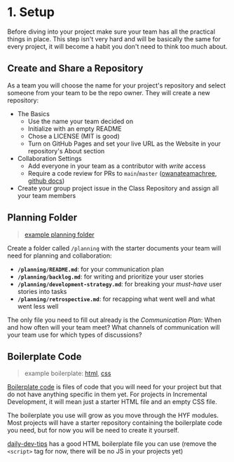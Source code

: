 # 1. Setup

Before diving into your project make sure your team has all the practical things in place. This step isn't very hard and will be basically the same for every project, it will become a habit you don't need to think too much about.

## Create and Share a Repository

As a team you will choose the name for your project's repository and select someone from your team to be the repo owner. They will create a new repository:

- The Basics
  - Use the name your team decided on
  - Initialize with an empty README
  - Chose a LICENSE (MIT is good)
  - Turn on GitHub Pages and set your live URL as the Website in your repository's About section
- Collaboration Settings
  - Add everyone in your team as a contributor with _write_ access
  - Require a code review for PRs to `main`/`master` ([owanateamachree](https://owanateamachree.medium.com/how-to-protect-the-master-branch-on-github-ab85e9b6b03), [github docs](https://docs.github.com/en/github/collaborating-with-issues-and-pull-requests/approving-a-pull-request-with-required-reviews))
- Create your group project issue in the Class Repository and assign all your team members

## Planning Folder

> [example planning folder](./example-all-about-trees/planning)

Create a folder called `/planning` with the starter documents your team will need for planning and collaboration:

- **`/planning/README.md`**: for your communication plan
- **`/planning/backlog.md`**: for writing and prioritize your user stories
- **`/planning/development-strategy.md`**: for breaking your _must-have_ user stories into tasks
- **`/planning/retrospective.md`**: for recapping what went well and what went less well

The only file you need to fill out already is the _Communication Plan_: When and how often will your team meet? What channels of communication will your team use for which types of discussions?

## Boilerplate Code

> example boilerplate: [html](./example-all-about-trees/index.html), [css](./example-all-about-trees/style.css)

[Boilerplate code](https://brandlitic.com/what-is-boilerplate-code/) is files of code that you will need for your project but that do not have anything specific in them yet. For projects in Incremental Development, it will mean just a starter HTML file and an empty CSS file.

The boilerplate you use will grow as you move through the HYF modules. Most projects will have a starter repository containing the boilerplate code you need, but for now you will be need to create it yourself.

[daily-dev-tips](https://daily-dev-tips.com/posts/html5-starting-boilerplate-template/) has a good HTML boilerplate file you can use (remove the `<script>` tag for now, there will be no JS in your projects yet)
